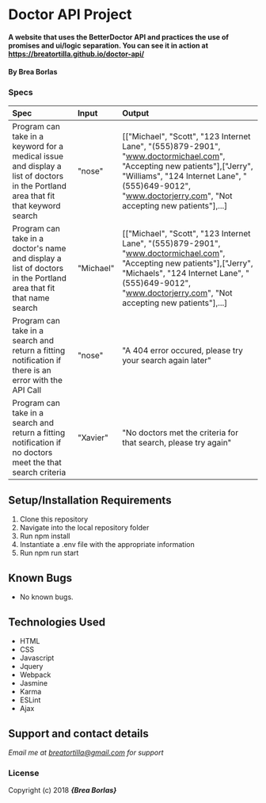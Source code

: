 # Doctor API Project

#### A website that uses the BetterDoctor API and practices the use of promises and ui/logic separation. You can see it in action at  https://breatortilla.github.io/doctor-api/

#### By **Brea Borlas**

### Specs
| Spec | Input | Output |
| :-------------     | :------------- | :------------- |
| Program can take in a keyword for a medical issue and display a list of doctors in the Portland area that fit that keyword search | "nose" | [["Michael", "Scott", "123 Internet Lane", "(555)879-2901", "www.doctormichael.com", "Accepting new patients"],["Jerry", "Williams", "124 Internet Lane", "(555)649-9012", "www.doctorjerry.com", "Not accepting new patients"],...] |
| Program can take in a doctor's name and display a list of doctors in the Portland area that fit that name search | "Michael" | [["Michael", "Scott", "123 Internet Lane", "(555)879-2901", "www.doctormichael.com", "Accepting new patients"],["Jerry", "Michaels", "124 Internet Lane", "(555)649-9012", "www.doctorjerry.com", "Not accepting new patients"],...] |
| Program can take in a search and return a fitting notification if there is an error with the API Call| "nose" | "A 404 error occured, please try your search again later" |
| Program can take in a search and return a fitting notification if no doctors meet the that search criteria | "Xavier" | "No doctors met the criteria for that search, please try again" |



## Setup/Installation Requirements

1. Clone this repository
2. Navigate into the local repository folder
3. Run npm install
4. Instantiate a .env file with the appropriate information
5. Run npm run start

## Known Bugs
* No known bugs.

## Technologies Used
* HTML
* CSS
* Javascript
* Jquery
* Webpack
* Jasmine
* Karma
* ESLint
* Ajax

## Support and contact details

_Email me at breatortilla@gmail.com for support_

### License

Copyright (c) 2018 **_{Brea Borlas}_**

